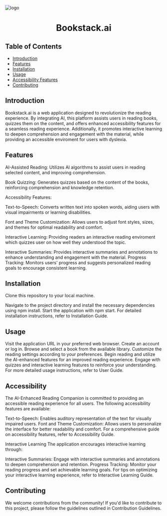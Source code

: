 ![logo](./frontend/app/favicon.ico)
# <center>Bookstack.ai</center>

## Table of Contents
- [Introduction](#introduction)
- [Features](#features)
- [Installation](#installation)
- [Usage](#usage)
- [Accessibility Features](#accessibility-features)
- [Contributing](#contributing)

## Introduction
Bookstack.ai is a web application designed to revolutionize the reading experience. By integrating AI, this platform assists users in reading books, quizzes them on the content, and offers enhanced accessibility features for a seamless reading experience. Additionally, it promotes interactive learning to deepen comprehension and engagement with the material, while providing an accessible enviroment for users with dyslexia.

## Features
AI-Assisted Reading: Utilizes AI algorithms to assist users in reading selected content, and improving comprehension.

Book Quizzing: Generates quizzes based on the content of the books, reinforcing comprehension and knowledge retention.

Accessibility Features:

Text-to-Speech: Converts written text into spoken words, aiding users with visual impairments or learning disabilities.

Font and Theme Customization: Allows users to adjust font styles, sizes, and themes for optimal readability and comfort.

Interactive Learning: Providing readers an interactive reading enviroment which quizzes user on how well they understood the topic.

Interactive Summaries: Provides interactive summaries and annotations to enhance understanding and engagement with the material.
Progress Tracking: Monitors users' progress and suggests personalized reading goals to encourage consistent learning.

## Installation
Clone this repository to your local machine.

Navigate to the project directory and install the necessary dependencies using npm install.
Start the application with npm start.
For detailed installation instructions, refer to Installation Guide.

## Usage
Visit the application URL in your preferred web browser.
Create an account or log in.
Browse and select a book from the available library.
Customize the reading settings according to your preferences.
Begin reading and utilize the AI-enhanced features for an improved reading experience.
Engage with quizzes and interactive learning features to reinforce your understanding.
For more detailed usage instructions, refer to User Guide.

## Accessibility
The AI-Enhanced Reading Companion is committed to providing an accessible reading experience for all users. The following accessibility features are available:

Text-to-Speech: Enables auditory representation of the text for visually impaired users.
Font and Theme Customization: Allows users to personalize the interface for better readability and comfort.
For a comprehensive guide on accessibility features, refer to Accessibility Guide.

Interactive Learning
The application encourages interactive learning through:

Interactive Summaries: Engage with interactive summaries and annotations to deepen comprehension and retention.
Progress Tracking: Monitor your reading progress and set achievable learning goals.
For tips on optimizing your interactive learning experience, refer to Interactive Learning Guide.

## Contributing
We welcome contributions from the community! If you'd like to contribute to this project, please follow the guidelines outlined in Contribution Guidelines.
